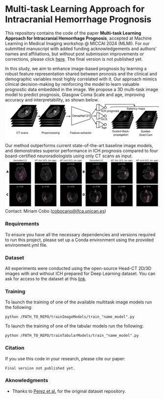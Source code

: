 # Multi-task Learning Approach for Intracranial Hemorrhage Prognosis

This repository contains the code of the paper **Multi-task Learning Approach for Intracranial Hemorrhage Prognosis**, accepted at Machine Learning in Medical Imaging workshop @ MICCAI 2024 (MLMI). For our submitted manuscript with added funding acknowledgements and authors' names and affiliations, but without post submission improvements or corrections, please click [here](https://arxiv.org/abs/2408.08784). The final version is not published yet.

In this study, we aim to enhance image-based prognosis by learning a robust feature representation shared between pronosis and the clinical and demographic variables most highly correlated with it. Our approach mimics clinical decision-making by reinforcing the model to learn valuable prognostic data embedded in the image. We propose a 3D multi-task image model to predict prognosis, Glasgow Coma Scale and age, improving accuracy and interpretability, as shown below.
![Proposed multi-task image model integrating GCS and age as outputs to regularize the learning and enhance the prognosis task. In the saliency maps, brighter colors mean higher importance.](Figures/Figure_Method.png)
Our method outperforms current state-of-the-art baseline image models, and demonstrates superior performance in ICH prognosis compared to four board-certified neuroradiologists using only CT scans as input.
![Saliency maps from the paper](Figures/Figure3_SM_guidedBackProp.png)
Contact: Miriam Cobo (cobocano@ifca.unican.es)

### Requirements

To ensure you have all the necessary dependencies and versions required to run this project, please set up a Conda environment using the provided environment.yml file.

### Dataset

All experiments were conducted using the open-source Head-CT 2D/3D images with and without
ICH prepared for Deep Learning dataset. You can ask for access to the dataset at this [link](https://digital.csic.es/handle/10261/275792).

### Training

To launch the training of one of the available multitask image models run the following:

```
python /PATH_TO_REPO/trainImageModels/train_"name_model".py 
```

To launch the training of one of the tabular models run the following:
```
python /PATH_TO_REPO/trainTabularModels/train_"name_model".py 
```

### Citation

If you use this code in your research, please cite our paper:
```
Final version not published yet.
```


### Aknowledgments

* Thanks to [Perez et al.](https://digital.csic.es/handle/10261/275792) for the original dataset repository. 
